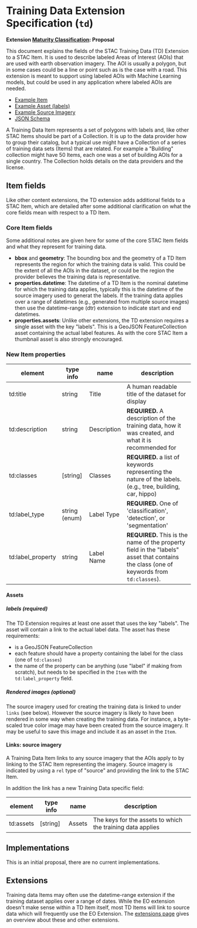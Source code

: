 # Training Data Extension Specification (`td`)

**Extension [Maturity Classification](../README.md#extension-maturity): Proposal**

This document explains the fields of the STAC Training Data (TD) Extension to a STAC Item. It is used to describe labeled Areas of Interest (AOIs) that are used with earth observation imagery. The AOI is usually a polygon, but in some cases could be a line or point such as is the case with a road. This extension is meant to support using labeled AOIs with Machine Learning models, but could be used in any application where labeled AOIs are needed.

- [Example Item](example-roads.json)
- [Example Asset (labels)](example-labels.json)
- [Example Source Imagery](example-source.json)
- [JSON Schema](schema.json)

A Training Data Item represents a set of polygons with labels and, like other STAC Items should be part of a Collection. It is up to the data provider how to group their catalog, but a typical use might have a Collection of a series of training data sets (Items) that are related. For example a "Building" collection might have 50 Items, each one was a set of building AOIs for a single country. The Collection holds details on the data providers and the license.

## Item fields
Like other content extensions, the TD extension adds additional fields to a STAC Item, which are detailed after some additional clarification on what the core fields mean with respect to a TD Item.

### Core Item fields
Some additional notes are given here for some of the core STAC Item fields and what they represent for training data.

- **bbox** and **geometry**: The bounding box and the geometry of a TD Item represents the region for which the training data is valid. This could be the extent of all the AOIs in the dataset, or could be the region the provider believes the training data is representative.
- **properties.datetime**: The datetime of a TD Item is the nominal datetime for which the training data applies, typically this is the datetime of the source imagery used to generat the labels. If the training data applies over a range of datetimes (e.g., generated from multiple source images) then use the datetime-range (dtr) extension to indicate start and end datetimes.
- **properties.assets**: Unlike other extensions, the TD extension requires a single asset with the key "labels". This is a GeoJSON FeatureCollection asset containing the actual label features. As with the core STAC Item a thumbnail asset is also strongly encouraged.

### New Item properties
| element         | type info       | name                       | description       | 
|-----------------|-----------------|----------------------------|--------------------------------------------------------------------------------------------------| 
| td:title | string | Title | A human readable title of the dataset for display |
| td:description | string | Description | **REQUIRED.** A description of the training data, how it was created, and what it is recommended for |
| td:classes | [string] | Classes | **REQUIRED.** a list of keywords representing the nature of the labels. (e.g., tree, building, car, hippo)
| td:label_type  | string (enum) | Label Type             |  **REQUIRED.** One of 'classification', 'detection', or 'segmentation' |
| td:label_property | string | Label Name | **REQUIRED.** This is the name of the property field in the "labels" asset that contains the class (one of keywords from `td:classes`). 

#### Assets

##### labels (required)
The TD Extension requires at least one asset that uses the key "labels". The asset will contain a link to the actual label data. The asset has these requirements:

- is a GeoJSON FeatureCollection
- each feature should have a property containing the label for the class (one of `td:classes`)
- the name of the property can be anything (use "label" if making from scratch), but needs to be specified in the `Item` with the `td:label_property` field.

##### Rendered images (optional)
The source imagery used for creating the training data is linked to under `links` (see below). However the source imagery is likely to have been rendered in some way when creating the traiining data. For instance, a byte-scaled true color image may have been created from the source imagery. It may be useful to save this image and include it as an asset in the `Item`.


#### Links: source imagery
A Training Data Item links to any source imagery that the AOIs apply to by linking to the STAC Item representing the imagery. Source imagery is indicated by using a `rel` type of "source" and providing the link to the STAC Item.

In addition the link has a new Training Data specific field:

| element         | type info       | name                       | description       | 
|-----------------|-----------------|----------------------------|--------------------------------------------------------------------------------------------------| 
| td:assets | [string] | Assets | The keys for the assets to which the training data applies |


## Implementations
This is an initial proposal, there are no current implementations.

## Extensions
Training data Items may often use the datetime-range extension if the training dataset applies over a range of dates. While the EO extension doesn't make sense within a TD Item itself, most TD Items will link to source data which will frequently use the EO Extension. The [extensions page](../README.md) gives an overview about these and other extensions.